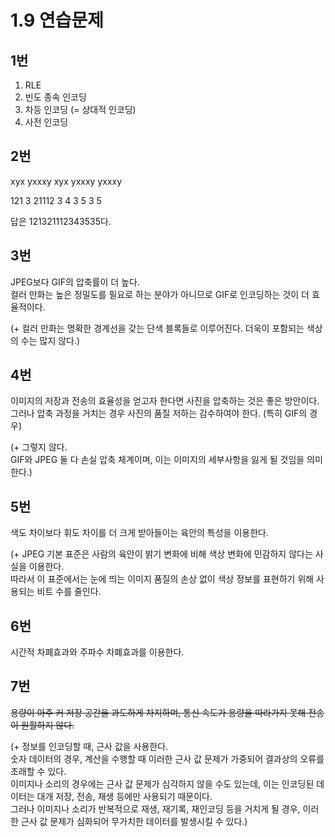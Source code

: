 # 1.9 연습문제

## 1번
1. RLE
2. 빈도 종속 인코딩
3. 차등 인코딩 (= 상대적 인코딩)
4. 사전 인코딩


## 2번
xyx yxxxy xyx yxxxy yxxxy

121 3 21112 3 4 3 5 3 5

답은 121321112343535다.


## 3번
JPEG보다 GIF의 압축률이 더 높다.  
컬러 만화는 높은 정밀도를 필요로 하는 분야가 아니므로 GIF로 인코딩하는 것이 더 효율적이다.

(+ 컬러 만화는 명확한 경계선을 갖는 단색 블록들로 이루어진다. 더욱이 포함되는 색상의 수는 많지 않다.)


## 4번
이미지의 저장과 전송의 효율성을 얻고자 한다면 사진을 압축하는 것은 좋은 방안이다.   
그러나 압축 과정을 거치는 경우 사진의 품질 저하는 감수하여야 한다. (특히 GIF의 경우)

(+ 그렇지 않다.  
GIF와 JPEG 둘 다 손실 압축 체계이며, 이는 이미지의 세부사항을 잃게 될 것임을 의미한다.)


## 5번
색도 차이보다 휘도 차이를 더 크게 받아들이는 육안의 특성을 이용한다.

(+ JPEG 기본 표준은 사람의 육안이 밝기 변화에 비해 색상 변화에 민감하지 않다는 사실을 이용한다.  
따라서 이 표준에서는 눈에 띄는 이미지 품질의 손상 없이 색상 정보를 표현하기 위해 사용되는 비트 수를 줄인다.


## 6번
시간적 차폐효과와 주파수 차폐효과를 이용한다.



## 7번
~~용량이 아주 커 저장 공간을 과도하게 차지하며, 통신 속도가 용량을 따라가지 못해 전송이 원활하지 않다.~~

(+ 정보를 인코딩할 때, 근사 값을 사용한다.  
숫자 데이터의 경우, 계산을 수행할 때 이러한 근사 값 문제가 가중되어 결과상의 오류를 초래할 수 있다.  
이미지나 소리의 경우에는 근사 값 문제가 심각하지 않을 수도 있는데, 이는 인코딩된 데이터는 대개 저장, 전송, 재생 등에만 사용되기 때문이다.  
그러나 이미지나 소리가 반복적으로 재생, 재기록, 재인코딩 등을 거치게 될 경우, 이러한 근사 값 문제가 심화되어 무가치한 데이터를 발생시킬 수 있다.)
